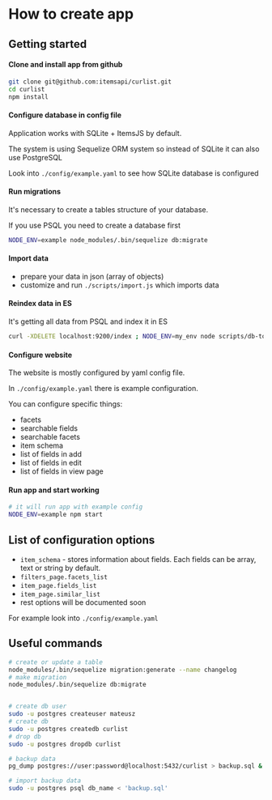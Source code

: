 # How to create app

## Getting started

#### Clone and install app from github

```bash
git clone git@github.com:itemsapi/curlist.git
cd curlist
npm install
```

#### Configure database in config file

Application works with SQLite + ItemsJS by default.

The system is using Sequelize ORM system so instead of SQLite it can also use PostgreSQL

Look into `./config/example.yaml` to see how SQLite database is configured

#### Run migrations

It's necessary to create a tables structure of your database.

If you use PSQL you need to create a database first

```bash
NODE_ENV=example node_modules/.bin/sequelize db:migrate
```

#### Import data

- prepare your data in json (array of objects)
- customize and run `./scripts/import.js` which imports data

#### Reindex data in ES

It's getting all data from PSQL and index it in ES 

```bash
curl -XDELETE localhost:9200/index ; NODE_ENV=my_env node scripts/db-to-es.js
```

#### Configure website

The website is mostly configured by yaml config file.

In `./config/example.yaml` there is example configuration.

You can configure specific things:
- facets 
- searchable fields
- searchable facets
- item schema
- list of fields in add
- list of fields in edit
- list of fields in view page

#### Run app and start working

```bash
# it will run app with example config
NODE_ENV=example npm start
```

## List of configuration options

- `item_schema` - stores information about fields. Each fields can be array, text or string by default.
- `filters_page.facets_list` 
- `item_page.fields_list`
- `item_page.similar_list`
- rest options will be documented soon

For example look into `./config/example.yaml`

## Useful commands

```bash
# create or update a table
node_modules/.bin/sequelize migration:generate --name changelog
# make migration
node_modules/.bin/sequelize db:migrate


# create db user
sudo -u postgres createuser mateusz
# create db
sudo -u postgres createdb curlist 
# drop db
sudo -u postgres dropdb curlist 

# backup data
pg_dump postgres://user:password@localhost:5432/curlist > backup.sql &

# import backup data
sudo -u postgres psql db_name < 'backup.sql'
```
